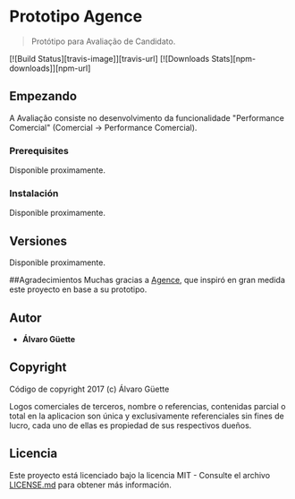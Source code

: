 # Prototipo Agence
> Protótipo para Avaliação de Candidato.

[![Build Status][travis-image]][travis-url]
[![Downloads Stats][npm-downloads]][npm-url]

## Empezando
A Avaliação consiste no desenvolvimento da funcionalidade "Performance Comercial" (Comercial -> Performance Comercial).

### Prerequisites
Disponible proximamente.

### Instalación
Disponible proximamente.

## Versiones
Disponible proximamente.

##Agradecimientos
Muchas gracias a [Agence](http://www.agence.com.br), que inspiró en gran medida este proyecto en base a su prototipo.

## Autor
* **Álvaro Güette**

## 	Copyright
Código de copyright 2017 (c) Álvaro Güette

Logos comerciales de terceros, nombre o referencias, contenidas parcial o total en la aplicacion son única y exclusivamente referenciales sin fines de lucro, cada uno de ellas es propiedad de sus respectivos dueños.

## Licencia
Este proyecto está licenciado bajo la licencia MIT - Consulte el archivo [LICENSE.md](LICENSE.md) para obtener más información.
